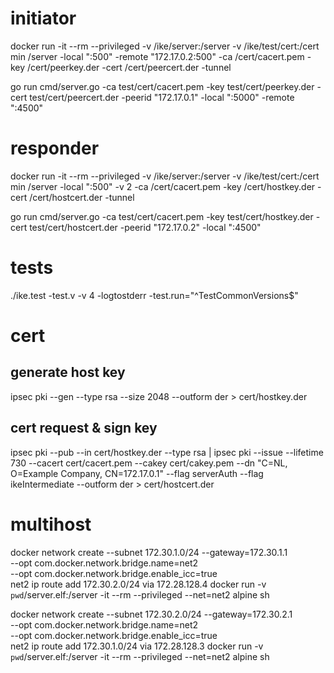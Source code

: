 # initiator
docker run -it --rm --privileged -v /ike/server:/server -v /ike/test/cert:/cert min /server -local ":500" -remote "172.17.0.2:500" -ca /cert/cacert.pem -key /cert/peerkey.der -cert /cert/peercert.der -tunnel

go run cmd/server.go -ca test/cert/cacert.pem -key test/cert/peerkey.der -cert test/cert/peercert.der -peerid "172.17.0.1" -local ":5000" -remote ":4500"

# responder
docker run -it --rm --privileged -v /ike/server:/server -v /ike/test/cert:/cert min /server -local ":500" -v 2 -ca /cert/cacert.pem -key /cert/hostkey.der -cert /cert/hostcert.der -tunnel

go run cmd/server.go -ca test/cert/cacert.pem -key test/cert/hostkey.der -cert test/cert/hostcert.der -peerid "172.17.0.2" -local ":4500"

# tests
./ike.test -test.v -v 4 -logtostderr -test.run="^TestCommonVersions$"

# cert
## generate host key
ipsec pki --gen --type rsa --size 2048 --outform der > cert/hostkey.der
## cert request & sign key
ipsec pki --pub --in cert/hostkey.der --type rsa | ipsec pki --issue --lifetime 730 --cacert cert/cacert.pem --cakey cert/cakey.pem --dn "C=NL, O=Example Company, CN=172.17.0.1" --flag serverAuth --flag ikeIntermediate --outform der > cert/hostcert.der

# multihost 
docker network create --subnet 172.30.1.0/24 --gateway=172.30.1.1 \
            --opt com.docker.network.bridge.name=net2 \
			--opt com.docker.network.bridge.enable_icc=true \
			net2
ip route add 172.30.2.0/24 via 172.28.128.4
docker run -v `pwd`/server.elf:/server -it --rm --privileged --net=net2 alpine sh

docker network create --subnet 172.30.2.0/24 --gateway=172.30.2.1 \
            --opt com.docker.network.bridge.name=net2 \
			--opt com.docker.network.bridge.enable_icc=true \
			net2
ip route add 172.30.1.0/24 via 172.28.128.3
docker run -v `pwd`/server.elf:/server -it --rm --privileged --net=net2 alpine sh            